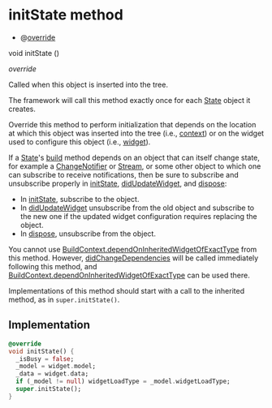 


# initState method







- @[override](https://api.flutter.dev/flutter/dart-core/override-constant.html)

void initState
()

_override_



<p>Called when this object is inserted into the tree.</p>
<p>The framework will call this method exactly once for each <a href="https://api.flutter.dev/flutter/widgets/State-class.html">State</a> object
it creates.</p>
<p>Override this method to perform initialization that depends on the
location at which this object was inserted into the tree (i.e., <a href="https://api.flutter.dev/flutter/widgets/State/context.html">context</a>)
or on the widget used to configure this object (i.e., <a href="https://api.flutter.dev/flutter/widgets/State/widget.html">widget</a>).</p>
<p>If a <a href="https://api.flutter.dev/flutter/widgets/State-class.html">State</a>'s <a href="../../smeup_widgets_smeup_buttons/SmeupButtonsState/build.md">build</a> method depends on an object that can itself
change state, for example a <a href="https://api.flutter.dev/flutter/foundation/ChangeNotifier-class.html">ChangeNotifier</a> or <a href="https://api.flutter.dev/flutter/dart-async/Stream-class.html">Stream</a>, or some
other object to which one can subscribe to receive notifications, then
be sure to subscribe and unsubscribe properly in <a href="../../smeup_widgets_smeup_buttons/SmeupButtonsState/initState.md">initState</a>,
<a href="https://api.flutter.dev/flutter/widgets/State/didUpdateWidget.html">didUpdateWidget</a>, and <a href="../../smeup_widgets_smeup_buttons/SmeupButtonsState/dispose.md">dispose</a>:</p>
<ul>
<li>In <a href="../../smeup_widgets_smeup_buttons/SmeupButtonsState/initState.md">initState</a>, subscribe to the object.</li>
<li>In <a href="https://api.flutter.dev/flutter/widgets/State/didUpdateWidget.html">didUpdateWidget</a> unsubscribe from the old object and subscribe
to the new one if the updated widget configuration requires
replacing the object.</li>
<li>In <a href="../../smeup_widgets_smeup_buttons/SmeupButtonsState/dispose.md">dispose</a>, unsubscribe from the object.</li>
</ul>
<p>You cannot use <a href="https://api.flutter.dev/flutter/widgets/BuildContext/dependOnInheritedWidgetOfExactType.html">BuildContext.dependOnInheritedWidgetOfExactType</a> from this
method. However, <a href="https://api.flutter.dev/flutter/widgets/State/didChangeDependencies.html">didChangeDependencies</a> will be called immediately
following this method, and <a href="https://api.flutter.dev/flutter/widgets/BuildContext/dependOnInheritedWidgetOfExactType.html">BuildContext.dependOnInheritedWidgetOfExactType</a> can
be used there.</p>
<p>Implementations of this method should start with a call to the inherited
method, as in <code>super.initState()</code>.</p>



## Implementation

```dart
@override
void initState() {
  _isBusy = false;
  _model = widget.model;
  _data = widget.data;
  if (_model != null) widgetLoadType = _model.widgetLoadType;
  super.initState();
}
```







